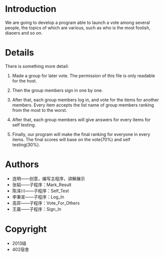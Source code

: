 # Introduction
We are going to develop a program able to launch a vote among several people, the topics of which are various, such as who is the most foolish, diaoers and so on.

# Details
There is something more detail:

1. Made a group for later vote. The permission of this file is only readable for the host.

2. Then the group members sign in one by one.

3. After that, each group members log in, and vote for the items for another members. Every item accepts the list name of group members ranking from the most to the worst.

4. After that, each group members will give answers for every items for self testing.

5. Finally, our program will make the final ranking for everyone in every items. The final scores will base on the vote(70%) and self testing(30%).

# Authors
* 连明——创意，编写主程序，讲解展示
* 张韬——子程序：Mark_Result
* 陈泽川——子程序：Self_Test
* 李秉宣——子程序：Log_In
* 高弈——子程序：Vote_For_Others
* 王晨——子程序：Sign_In

# Copyright
* 2013级
* 402宿舍
